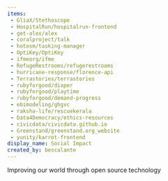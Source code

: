 ```yaml
---
items:
 - GliaX/Stethoscope
 - HospitalRun/hospitalrun-frontend
 - get-alex/alex
 - coralproject/talk
 - hotosm/tasking-manager
 - OptiKey/OptiKey
 - ifmeorg/ifme
 - RefugeRestrooms/refugerestrooms
 - hurricane-response/florence-api
 - Terrastories/terrastories
 - rubyforgood/diaper
 - rubyforgood/playtime
 - rubyforgood/demand-progress
 - ebimodeling/ghgvc
 - raksha-life/rescuekerala
 - Data4Democracy/ethics-resources
 - civicdata/civicdata.github.io
 - Greenstand/greenstand.org_website
 - yunity/karrot-frontend
display_name: Social Impact
created_by: bescalante
---
```

Improving our world through open source technology
